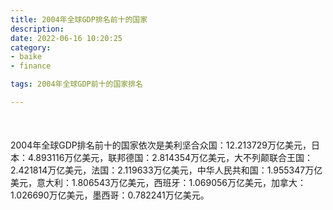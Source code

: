 ```yaml
---
title: 2004年全球GDP排名前十的国家
description:
date: 2022-06-16 10:20:25
category:
- baike
- finance

tags: 2004年全球GDP前十的国家排名

---
```


<script src="/assets/js/charts/chart.js"></script>

<div style="width: 100%; margin: 10% auto; ">
    <canvas id="myChart"></canvas>
</div>

<div>
<p class="paragraph">2004年全球GDP排名前十的国家依次是美利坚合众国：12.213729万亿美元，日本：4.893116万亿美元，联邦德国：2.814354万亿美元，大不列颠联合王国：2.421814万亿美元，法国：2.119633万亿美元，中华人民共和国：1.955347万亿美元，意大利：1.806543万亿美元，西班牙：1.069056万亿美元，加拿大：1.026690万亿美元，墨西哥：0.782241万亿美元。</p>
</div>

<script>
    const labels = ["美利坚合众国", "日本", "联邦德国", "大不列颠联合王国", "法国", "中华人民共和国", "意大利", "西班牙", "加拿大", "墨西哥"];

    const dataGdp = {
        labels: labels,
        datasets: [{
            label: '$（万亿美元）  •  即刻编程  •  cn.hongkezhang.com',
            backgroundColor: 'rgb(205 96 144)',
            borderColor: 'rgb(0 0 128)',
            data: [12.213729, 4.893116, 2.814354, 2.421814, 2.119633, 1.955347, 1.806543, 1.069056, 1.026690, 0.782241],
            barPercentage: 0.3
        }]
    };

    const config = {
        type: 'bar',
        data: dataGdp,
        options: {
            series: [
                {
                    barWidth: '20%'
                }
            ],
            graphic: [{
                type: 'group',
                bounding: 'raw',
                rotation: Math.PI / 4,//正方形旋转的角度
                right: 70,
                bottom: 15,
                z: 100,
                children: [
                    {
                        type: 'rect',
                        left: 'center',//描述怎么根据父元素进行定位
                        top: 'center',//描述怎么根据父元素进行定位
                        z: 100,
                        shape: {
                            width: 140,
                            height: 30
                        },
                        style: {
                            // fill: 'rgba(0,0,0,0.3)'
                        }
                    },
                    {
                        type: 'text',
                        left: 'center',
                        top: 'center',
                        z: 100,
                        style: {
                            fill: '#000000',
                            text: 'domain.com',
                            font: 'bolder 14px Microsoft YaHei'
                        }
                    }
                ]
            }]
        }
    };

    const myChart = new Chart(
        document.getElementById('myChart'),
        config
    );
</script>
